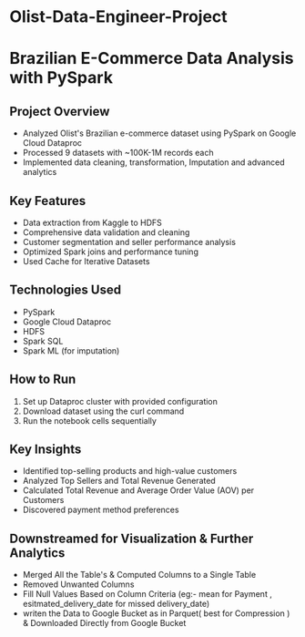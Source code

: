 # Olist-Data-Engineer-Project
# Brazilian E-Commerce Data Analysis with PySpark

## Project Overview
- Analyzed Olist's Brazilian e-commerce dataset using PySpark on Google Cloud Dataproc
- Processed 9 datasets with ~100K-1M records each
- Implemented data cleaning, transformation, Imputation and advanced analytics

## Key Features
- Data extraction from Kaggle to HDFS
- Comprehensive data validation and cleaning
- Customer segmentation and seller performance analysis
- Optimized Spark joins and performance tuning
- Used Cache for Iterative Datasets

## Technologies Used
- PySpark
- Google Cloud Dataproc
- HDFS
- Spark SQL
- Spark ML (for imputation)

## How to Run
1. Set up Dataproc cluster with provided configuration
2. Download dataset using the curl command
3. Run the notebook cells sequentially

## Key Insights
- Identified top-selling products and high-value customers
- Analyzed Top Sellers and Total Revenue Generated
- Calculated Total Revenue and Average Order Value (AOV) per Customers
- Discovered payment method preferences

## Downstreamed for Visualization & Further Analytics
- Merged All the Table's & Computed Columns to a Single Table
- Removed Unwanted Columns 
- Fill Null Values Based on Column Criteria (eg:- mean for Payment , esitmated_delivery_date for missed delivery_date)
- writen the Data to Google Bucket as in Parquet( best for Compression ) & Downloaded Directly from Google Bucket
